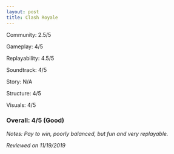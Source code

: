 ```yaml
---
layout: post
title: Clash Royale
---
```


Community: 2.5/5

Gameplay: 4/5

Replayability: 4.5/5

Soundtrack: 4/5

Story: N/A

Structure: 4/5

Visuals: 4/5

### Overall: 4/5 (Good)

*Notes: Pay to win, poorly balanced, but fun and very replayable.*

*Reviewed on 11/19/2019*
